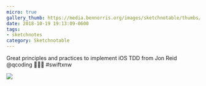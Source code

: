 ```yaml
---
micro: true
gallery_thumb: https://media.bennorris.org/images/sketchnotable/thumbs/swift-by-northwest-2018-sketchnotes-08.jpg
date: 2018-10-19 19:13:09-0600
tags:
- sketchnotes
category: Sketchnotable
---
```


Great principles and practices to implement iOS TDD from Jon Reid @qcoding 📱✍🏼 #swiftxnw

<img src="https://media.bennorris.org/images/sketchnotable/swift-by-northwest-2018/swift-by-northwest-2018-sketchnotes-08.jpg" />